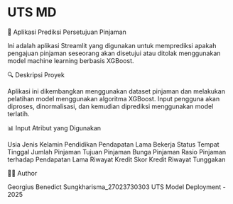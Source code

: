 # UTS MD

🎯 Aplikasi Prediksi Persetujuan Pinjaman

Ini adalah aplikasi Streamlit yang digunakan untuk memprediksi apakah pengajuan pinjaman seseorang akan disetujui atau ditolak menggunakan model machine learning berbasis XGBoost.

🔍 Deskripsi Proyek

Aplikasi ini dikembangkan menggunakan dataset pinjaman dan melakukan pelatihan model menggunakan algoritma XGBoost. Input pengguna akan diproses, dinormalisasi, dan kemudian diprediksi menggunakan model terlatih.


📊 Input Atribut yang Digunakan

Usia
Jenis Kelamin
Pendidikan
Pendapatan
Lama Bekerja
Status Tempat Tinggal
Jumlah Pinjaman
Tujuan Pinjaman
Bunga Pinjaman
Rasio Pinjaman terhadap Pendapatan
Lama Riwayat Kredit
Skor Kredit
Riwayat Tunggakan



👨‍💻 Author

Georgius Benedict Sungkharisma_27023730303
UTS Model Deployment - 2025

